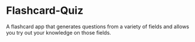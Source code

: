# Flashcard-Quiz
A flashcard app that generates questions from a variety of fields and allows you try out your knowledge on those fields.
